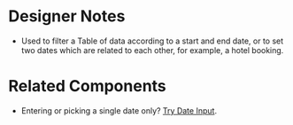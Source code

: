 # Designer Notes
- Used to filter a Table of data according to a start and end date, or to set two dates which are related to each other, for example, a hotel booking.

# Related Components
- Entering or picking a single date only? [Try Date Input](/components/date-input "Date Input").